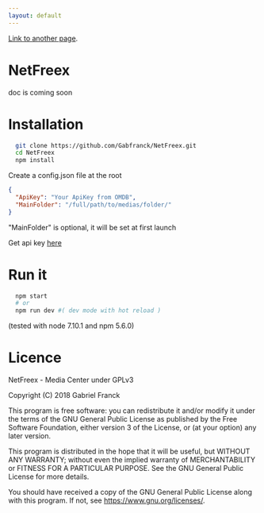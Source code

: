```yaml
---
layout: default
---
```


[Link to another page](another-page).


# NetFreex

doc is coming soon

# Installation

  ```bash
    git clone https://github.com/Gabfranck/NetFreex.git
    cd NetFreex
    npm install
  ```
  
  Create a config.json file at the root
  ```json
  {
    "ApiKey": "Your ApiKey from OMDB",
    "MainFolder": "/full/path/to/medias/folder/"
  }
  ```
  "MainFolder" is optional, it will be set at first launch

  Get api key [here](http://www.omdbapi.com/)

# Run it
  ```bash
    npm start
    # or
    npm run dev #( dev mode with hot reload )
  ```

  (tested with node 7.10.1 and npm 5.6.0)

# Licence

NetFreex - Media Center under GPLv3

Copyright (C) 2018  Gabriel Franck

This program is free software: you can redistribute it and/or modify
it under the terms of the GNU General Public License as published by
the Free Software Foundation, either version 3 of the License, or
(at your option) any later version.

This program is distributed in the hope that it will be useful,
but WITHOUT ANY WARRANTY; without even the implied warranty of
MERCHANTABILITY or FITNESS FOR A PARTICULAR PURPOSE.  See the
GNU General Public License for more details.

You should have received a copy of the GNU General Public License
along with this program.  If not, see <https://www.gnu.org/licenses/>.
